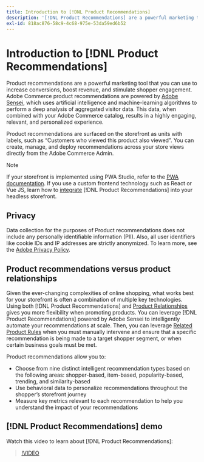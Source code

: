 ```yaml
---
title: Introduction to [!DNL Product Recommendations]
description: '[!DNL Product Recommendations] are a powerful marketing tool that you can use to increase conversions, boost revenue, and stimulate shopper engagement.'
exl-id: 818ac876-58c9-4c68-975e-53da59ed6b52
---
```

# Introduction to [!DNL Product Recommendations]

Product recommendations are a powerful marketing tool that you can use to increase conversions, boost revenue, and stimulate shopper engagement. Adobe Commerce product recommendations are powered by [Adobe Sensei](https://www.adobe.com/sensei.html), which uses artificial intelligence and machine-learning algorithms to perform a deep analysis of aggregated visitor data. This data, when combined with your Adobe Commerce catalog, results in a highly engaging, relevant, and personalized experience.

Product recommendations are surfaced on the storefront as units with labels, such as “Customers who viewed this product also viewed”. You can create, manage, and deploy recommendations across your store views directly from the Adobe Commerce Admin.

>[!NOTE]
>
> If your storefront is implemented using PWA Studio, refer to the [PWA documentation](https://developer.adobe.com/commerce/pwa-studio/integrations/product-recommendations/). If you use a custom frontend technology such as React or Vue JS, learn how to [integrate](headless.md) [!DNL Product Recommendations] into your headless storefront.

## Privacy

Data collection for the purposes of Product recommendations does not include any personally identifiable information (PII). Also, all user identifiers like cookie IDs and IP addresses are strictly anonymized. To learn more, see the [Adobe Privacy Policy](https://www.adobe.com/privacy/policy.html).

## Product recommendations versus product relationships

Given the ever-changing complexities of online shopping, what works best for your storefront is often a combination of multiple key technologies. Using both [!DNL Product Recommendations] and [Product Relationships](https://experienceleague.adobe.com/docs/commerce-admin/marketing/promotions/product-relationships/product-relationships.html) gives you more flexibility when promoting products. You can leverage [!DNL Product Recommendations] powered by Adobe Sensei to intelligently automate your recommendations at scale. Then, you can leverage [Related Product Rules](https://experienceleague.adobe.com/docs/commerce-admin/marketing/promotions/product-relationships/product-related-rules.html) when you must manually intervene and ensure that a specific recommendation is being made to a target shopper segment, or when certain business goals must be met.

Product recommendations allow you to:

- Choose from nine distinct intelligent recommendation types based on the following areas: shopper-based, item-based, popularity-based, trending, and similarity-based
- Use behavioral data to personalize recommendations throughout the shopper’s storefront journey
- Measure key metrics relevant to each recommendation to help you understand the impact of your recommendations

## [!DNL Product Recommendations] demo

Watch this video to learn about [!DNL Product Recommendations]:

>[!VIDEO](https://video.tv.adobe.com/v/343991?quality=12)
